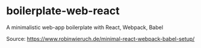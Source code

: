 # boilerplate-web-react
A minimalistic web-app boilerplate with React, Webpack, Babel


Source:
https://www.robinwieruch.de/minimal-react-webpack-babel-setup/
